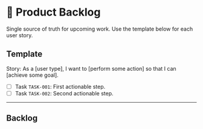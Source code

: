 # 📒 Product Backlog

Single source of truth for upcoming work. Use the template below for each user story.

## Template

Story: As a [user type], I want to [perform some action] so that I can [achieve some goal].

- [ ] Task `TASK-001`: First actionable step.
- [ ] Task `TASK-002`: Second actionable step.

---

## Backlog

<!-- Add new stories below this line -->

